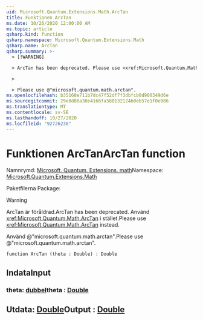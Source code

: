 ```yaml
---
uid: Microsoft.Quantum.Extensions.Math.ArcTan
title: Funktionen ArcTan
ms.date: 10/26/2020 12:00:00 AM
ms.topic: article
qsharp.kind: function
qsharp.namespace: Microsoft.Quantum.Extensions.Math
qsharp.name: ArcTan
qsharp.summary: >-
  > [!WARNING]

  > ArcTan has been deprecated. Please use <xref:Microsoft.Quantum.Math.ArcTan> instead.

  >

  > Please use @"microsoft.quantum.math.arctan".
ms.openlocfilehash: b35168e711b7dc47f52df7f3dbfcb0d900349d6e
ms.sourcegitcommit: 29e0d88a30e4166fa580132124b0eb57e1f0e986
ms.translationtype: MT
ms.contentlocale: sv-SE
ms.lasthandoff: 10/27/2020
ms.locfileid: "92726238"
---
```

# <a name="arctan-function"></a><span data-ttu-id="9fe62-102">Funktionen ArcTan</span><span class="sxs-lookup"><span data-stu-id="9fe62-102">ArcTan function</span></span>

<span data-ttu-id="9fe62-103">Namnrymd: [Microsoft. Quantum. Extensions. math](xref:Microsoft.Quantum.Extensions.Math)</span><span class="sxs-lookup"><span data-stu-id="9fe62-103">Namespace: [Microsoft.Quantum.Extensions.Math](xref:Microsoft.Quantum.Extensions.Math)</span></span>

<span data-ttu-id="9fe62-104">Paketfilerna [](https://nuget.org/packages/)</span><span class="sxs-lookup"><span data-stu-id="9fe62-104">Package: [](https://nuget.org/packages/)</span></span>


> [!WARNING]
> <span data-ttu-id="9fe62-105">ArcTan är föråldrad.</span><span class="sxs-lookup"><span data-stu-id="9fe62-105">ArcTan has been deprecated.</span></span> <span data-ttu-id="9fe62-106">Använd <xref:Microsoft.Quantum.Math.ArcTan> i stället.</span><span class="sxs-lookup"><span data-stu-id="9fe62-106">Please use <xref:Microsoft.Quantum.Math.ArcTan> instead.</span></span>
>
> <span data-ttu-id="9fe62-107">Använd @"microsoft.quantum.math.arctan".</span><span class="sxs-lookup"><span data-stu-id="9fe62-107">Please use @"microsoft.quantum.math.arctan".</span></span>



```qsharp
function ArcTan (theta : Double) : Double
```


## <a name="input"></a><span data-ttu-id="9fe62-108">Indata</span><span class="sxs-lookup"><span data-stu-id="9fe62-108">Input</span></span>

### <a name="theta--double"></a><span data-ttu-id="9fe62-109">theta: [dubbel](xref:microsoft.quantum.lang-ref.double)</span><span class="sxs-lookup"><span data-stu-id="9fe62-109">theta : [Double](xref:microsoft.quantum.lang-ref.double)</span></span>





## <a name="output--double"></a><span data-ttu-id="9fe62-110">Utdata: [Double](xref:microsoft.quantum.lang-ref.double)</span><span class="sxs-lookup"><span data-stu-id="9fe62-110">Output : [Double](xref:microsoft.quantum.lang-ref.double)</span></span>

